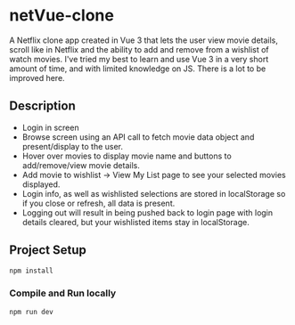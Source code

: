 # netVue-clone

A Netflix clone app created in Vue 3 that lets the user view movie details, scroll like in Netflix and the ability to add and remove from a wishlist of watch movies. I've tried my best to learn and use Vue 3 in a very short amount of time, and with limited knowledge on JS. There is a lot to be improved here.

## Description

* Login in screen
* Browse screen using an API call to fetch movie data object and present/display to the user.
* Hover over movies to display movie name and buttons to add/remove/view movie details.
* Add movie to wishlist -> View My List page to see your selected movies displayed.
* Login info, as well as wishlisted selections are stored in localStorage so if you close or refresh, all data is present.
* Logging out will result in being pushed back to login page with login details cleared, but your wishlisted items stay in localStorage.

## Project Setup

```sh
npm install
```

### Compile and Run locally

```sh
npm run dev
```
